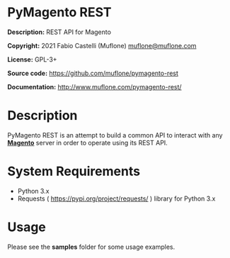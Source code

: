 # PyMagento REST

**Description:** REST API for Magento

**Copyright:** 2021 Fabio Castelli (Muflone) <muflone@muflone.com>

**License:** GPL-3+

**Source code:** https://github.com/muflone/pymagento-rest

**Documentation:** http://www.muflone.com/pymagento-rest/

# Description

PyMagento REST is an attempt to build a common API to interact with any
[**Magento**](https://www.magento.com/) server in order to operate using
its REST API.

# System Requirements

* Python 3.x
* Requests ( https://pypi.org/project/requests/ ) library for Python 3.x

# Usage

Please see the **samples** folder for some usage examples.
